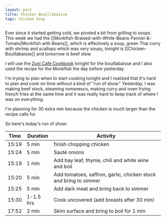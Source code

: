 ```yaml
---
layout: post
title: Chicken Bouillabaisse
tags: Chicken Soup
---
```

Ever since it started getting cold, we pivoted a bit from grilling to soups. This week we had the [[Monkfish-Braised-with-White-Beans-Fennel-&-Tomato|Monkfish with Beans]], which is effectively a soup, green Thai curry with shrimp and scallops which was very soupy, tonight is [[Chicken-Bouillabaisse]] and tomorrow is beef stew.

I will use the [Zuni Cafe Cookbook](https://wwnorton.com/books/The-Zuni-Cafe-Cookbook/) tonight for the bouillabaisse and I also used the recipe for the Monkfish the day before yesterday.

I'm trying to plan when to start cooking tonight and I realized that it's hard to plan and cook on time without a kind of "run of show." Yesterday, I was making beef stock, steaming romanesco, making curry and oven frying french fries at the same time and it was really hard to keep track of where I was on everything.

I'm planning for 30 extra min because the chicken is much larger than the recipe calls for.

So here's today's run of show:

| Time | Duration | Activity |
| --- | --- | --- | 
| 15:19 | 5 min |  finish chopping chicken |
| 15:24 | 5 min | Sauté onions | 
| 15:19 | 1 min | Add bay leaf, thyme, chili and white wine and boil |
| 15:20 | 5 min | Add tomatoes, saffron, garlic, chicken stock and bring to simmer |
| 15:25 | 5 min | Add dark meat and bring back to simmer |
| 15:30 | 1-1.5 hrs | Cook uncovered (add breasts after 30 min) |
| 17:52 | 2 min | Skim surface and bring to boil for 1 min |
